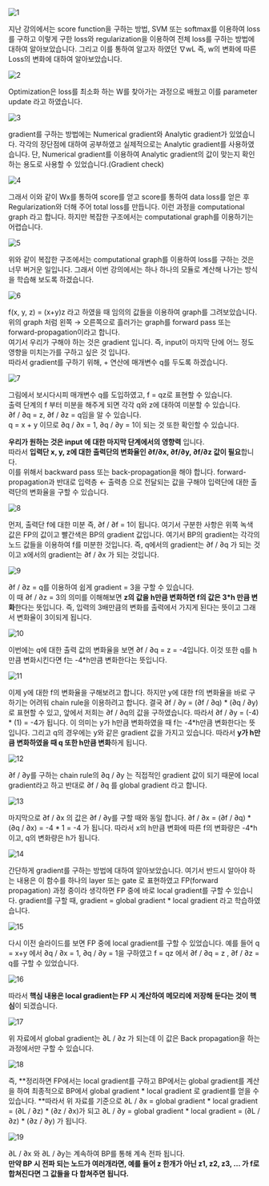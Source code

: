 ![1](https://i.imgur.com/YudOXEz.png)

지난 강의에서는 score function을 구하는 방법, SVM 또는 softmax를 이용하여 loss를 구하고 이렇게 구한 loss와 regularization을 이용하여 전체 loss를 구하는 방법에 대하여 알아보았습니다. 그리고 이를 통하여 알고자 하였던 ∇wL 즉, w의 변화에 따른 Loss의 변화에 대하여 알아보았습니다.

![2](https://i.imgur.com/DyjZHM2.jpg)

Optimization은 loss를 최소화 하는 W를 찾아가는 과정으로 배웠고 이를 parameter update 라고 하였습니다.

![3](https://i.imgur.com/xznAEYh.png)

gradient를 구하는 방법에는 Numerical gradient와 Analytic gradient가 있었습니다. 각각의 장단점에 대하여 공부하였고 실제적으로는 Analytic gradient를 사용하였습니다. 단, Numerical gradient를 이용하여 Analytic gradient의 값이 맞는지 확인하는 용도로 사용할 수 있었습니다.(Gradient check)

![4](https://i.imgur.com/rsDcSzQ.png)

그래서 이와 같이 Wx를 통하여 score를 얻고 score를 통하여 data loss를 얻은 후 Regularization와 더해 주어 total loss를 만듭니다. 이런 과정을 computational graph 라고 합니다. 하지만 복잡한 구조에서는 computational graph를 이용하기는 어렵습니다.

![5](https://i.imgur.com/KLICKOs.png)

위와 같이 복잡한 구조에서는 computational graph를 이용하여 loss를 구하는 것은 너무 버거운 일입니다. 그래서 이번 강의에서는 하나 하나의 모듈로 계산해 나가는 방식을 학습해 보도록 하겠습니다.

![6](https://i.imgur.com/hk4RLc6.png)

f(x, y, z) = (x+y)z 라고 하였을 때 임의의 값들을 이용하여 graph를 그려보았습니다. <br>
위의 graph 처럼 왼쪽 → 오른쪽으로 흘러가는 graph를 forward pass 또는 forward-propagation이라고 합니다.<br> 
여기서 우리가 구해야 하는 것은 gradient 입니다. 즉, input이 마지막 단에 어느 정도 영향을 미치는가를 구하고 싶은 것 입니다. <br>
따라서 gradient를 구하기 위해, + 연산에 매개변수 q를 두도록 하겠습니다.

![7](https://i.imgur.com/8lZ0hiF.png)

그림에서 보시다시피 매개변수 q를 도입하였고, f = qz로 표현할 수 있습니다. <br>
출력 단계의 f 부터 미분을 해주게 되면 각각 q와 z에 대하여 미분할 수 있습니다.<br>
∂f / ∂q = z, ∂f / ∂z = q임을 알 수 있습니다. <br>
q = x + y 이므로 ∂q / ∂x = 1, ∂q / ∂y = 1이 되는 것 또한 확인할 수 있습니다.

**우리가 원하는 것은 input 에 대한 마지막 단계에서의 영향력** 입니다. <br>
따라서 **입력단 x, y, z에 대한 출력단의 변화율인 ∂f/∂x, ∂f/∂y, ∂f/∂z 값이 필요**합니다.<br>
이를 위해서 backward pass 또는 back-propagation을 해야 합니다.  forward-propagation과 반대로 입력층 ← 출력층 으로 전달되는 값을 구해야 입력단에 대한 출력단의 변화율을 구할 수 있습니다.

![8](https://i.imgur.com/etgaCH9.png) 

먼저, 출력단 f에 대한 미분 즉, ∂f / ∂f = 1이 됩니다. 여기서 구분한 사항은 위쪽 녹색 값은 FP의 값이고 빨간색은 BP의 gradient 값입니다. 여기서 BP의 gradient는 각각의 노드 값들을 이용하여 f를 미분한 것입니다. 즉, q에서의 gradient는 ∂f / ∂q 가 되는 것이고 x에서의 gradient는 ∂f / ∂x 가 되는 것입니다.

![9](https://i.imgur.com/4XKm2hO.png)

∂f / ∂z = q를 이용하여 쉽게 gradient = 3을 구할 수 있습니다. <br>
이 때 ∂f / ∂z = 3의 의미를 이해해보면 **z의 값을 h만큼 변화하면 f의 값은 3*h 만큼 변화**한다는 뜻입니다. 즉, 입력의 3배만큼의 변화를 출력에서 가지게 된다는 뜻이고 그래서 변화율이 3이되게 됩니다. 

![10](https://i.imgur.com/Ia4JKMV.png)

이번에는 q에 대한 출력 값의 변화율을 보면 ∂f / ∂q = z = -4입니다. 이것 또한 q를 h만큼 변화시킨다면 f는 -4*h만큼 변화한다는 뜻입니다. 

![11](https://i.imgur.com/zLFRWpd.png)

이제 y에 대한 f의 변화율을 구해보려고 합니다. 하지만 y에 대한 f의 변화율을 바로 구하기는 어려워 chain rule을 이용하려고 합니다. 
결국 ∂f / ∂y = (∂f / ∂q) * (∂q / ∂y)로 표현할 수 있고, 앞에서 저희는 ∂f / ∂q의 값을 구하였습니다. 따라서 ∂f / ∂y = (-4) * (1)  = -4가 됩니다.
이 의미는 y가 h만큼 변화하였을 때 f는 -4*h만큼 변화한다는 뜻입니다. 그리고 q의 경우에는 y와 같은 gradient 값을 가지고 있습니다. 따라서 **y가 h만큼 변화하였을 때 q 또한 h만큼 변화**하게 됩니다.

![12](https://i.imgur.com/c6NUH3b.png)

∂f / ∂y를 구하는 chain rule의 ∂q / ∂y 는 직접적인 gradient 값이 되기 때문에 local gradient라고 하고 반대로 ∂f / ∂q 를 global gradient 라고 합니다. 

![13](https://i.imgur.com/7Rhr9Gu.png)

마지막으로 ∂f / ∂x 의 값은 ∂f / ∂y를 구할 때와 동일 합니다.
∂f / ∂x = (∂f / ∂q) * (∂q / ∂x) = -4 * 1 = -4 가 됩니다. 따라서 x의 h만큼 변화에 따른 f의 변화량은 -4*h 이고, q의 변화량은 h가 됩니다.

![14](https://i.imgur.com/K7Nk61N.png)

간단하게 gradient를 구하는 방법에 대하여 알아보았습니다. 여기서 반드시 알아야 하는 내용은 이 함수를 하나의 layer 또는 gate 로 표현하였고 FP(forward propagation) 과정 중이라 생각하면 FP 중에 바로 local gradient를 구할 수 있습니다. gradient를 구할 때, gradient = global gradient * local gradient 라고 학습하였습니다. 

![15](https://i.imgur.com/FLfHYg6.png)

다시 이전 슬라이드를 보면 FP 중에 local gradient를 구할 수 있었습니다. 예를 들어 q = x+y 에서 ∂q / ∂x = 1, ∂q / ∂y = 1을 구하였고 f = qz 에서 ∂f / ∂q = z , ∂f / ∂z = q를 구할 수 있었습니다. 

![16](https://i.imgur.com/YQzPu4x.png)

따라서 **핵심 내용은 local gradient는 FP 시 계산하여 메모리에 저장해 둔다는 것이 핵심**이 되겠습니다.

![17](https://i.imgur.com/aHJqGQa.png)

위 자료에서 global gradient는 ∂L / ∂z 가 되는데 이 값은 Back propagation을 하는 과정에서만 구할 수 있습니다.

![18](https://i.imgur.com/dSs1yDZ.png) 

즉, **정리하면 FP에서는 local gradient를 구하고 BP에서는 global gradient를 계산을 하여 최종적으로 BP에서 global gradient * local gradient 로 gradient를 얻을 수 있습니다. **따라서 위 자료를 기준으로 ∂L / ∂x = global gradient * local gradient = (∂L / ∂z) * (∂z / ∂x)가 되고 ∂L / ∂y = global gradient * local gradient = (∂L / ∂z) * (∂z / ∂y) 가 됩니다. 

![19](https://i.imgur.com/rnS84dz.png)

∂L / ∂x 와 ∂L / ∂y는 계속하여 BP를 통해 계속 전파 됩니다.<br>
**만약 BP 시 전파 되는 노드가 여러개라면, 예를 들어 z 한개가 아닌 z1, z2, z3, ... 가 f로 합쳐진다면 그 값들을 다 합쳐주면 됩니다.**

